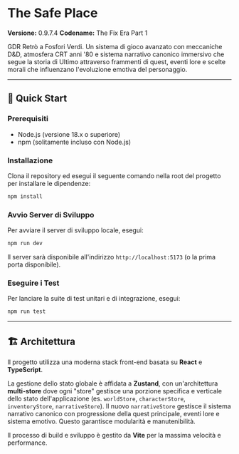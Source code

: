 # The Safe Place

**Versione:** 0.9.7.4
**Codename:** The Fix Era Part 1

GDR Retrò a Fosfori Verdi. Un sistema di gioco avanzato con meccaniche D&D, atmosfera CRT anni '80 e sistema narrativo canonico immersivo che segue la storia di Ultimo attraverso frammenti di quest, eventi lore e scelte morali che influenzano l'evoluzione emotiva del personaggio.

---

## 🚀 Quick Start

### Prerequisiti

- Node.js (versione 18.x o superiore)
- npm (solitamente incluso con Node.js)

### Installazione

Clona il repository ed esegui il seguente comando nella root del progetto per installare le dipendenze:

```bash
npm install
```

### Avvio Server di Sviluppo

Per avviare il server di sviluppo locale, esegui:

```bash
npm run dev
```

Il server sarà disponibile all'indirizzo `http://localhost:5173` (o la prima porta disponibile).

### Eseguire i Test

Per lanciare la suite di test unitari e di integrazione, esegui:

```bash
npm run test
```

---

## 🏗️ Architettura

Il progetto utilizza una moderna stack front-end basata su **React** e **TypeScript**.

La gestione dello stato globale è affidata a **Zustand**, con un'architettura **multi-store** dove ogni "store" gestisce una porzione specifica e verticale dello stato dell'applicazione (es. `worldStore`, `characterStore`, `inventoryStore`, `narrativeStore`). Il nuovo `narrativeStore` gestisce il sistema narrativo canonico con progressione della quest principale, eventi lore e sistema emotivo. Questo garantisce modularità e manutenibilità.

Il processo di build e sviluppo è gestito da **Vite** per la massima velocità e performance.